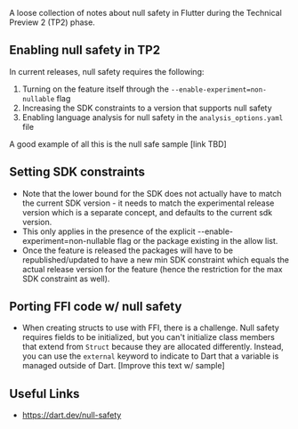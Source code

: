 A loose collection of notes about null safety in Flutter during the Technical Preview 2 (TP2) phase.

## Enabling null safety in TP2

In current releases, null safety requires the following:

1. Turning on the feature itself through the `--enable-experiment=non-nullable` flag
2. Increasing the SDK constraints to a version that supports null safety
3. Enabling language analysis for null safety in the `analysis_options.yaml` file

A good example of all this is the null safe sample [link TBD]

## Setting SDK constraints

- Note that the lower bound for the SDK does not actually have to match the current SDK version - it needs to match the experimental release version which is a separate concept, and defaults to the current sdk version. 
- This only applies in the presence of the explicit --enable-experiment=non-nullable flag or the package existing in the allow list. 
- Once the feature is released the packages will have to be republished/updated to have a new min SDK constraint which equals the actual release version for the feature (hence the restriction for the max SDK constraint as well).

## Porting FFI code w/ null safety

- When creating structs to use with FFI, there is a challenge. Null safety requires fields to be initialized, but you can't initialize class members that extend from `Struct` because they are allocated differently. Instead, you can use the `external` keyword to indicate to Dart that a variable is managed outside of Dart. [Improve this text w/ sample]

## Useful Links

 - https://dart.dev/null-safety